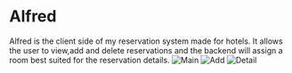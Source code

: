 # Alfred
Alfred is the client side of my reservation system made for hotels.
It allows the user to view,add and delete reservations and the backend will assign a room best suited for the reservation details.
![Main](https://github.com/user-attachments/assets/cf79cdd2-e559-4004-9701-9c54dbc230cf)
![Add](https://github.com/user-attachments/assets/490927df-641c-4294-be27-b54ad862c46b)
![Detail](https://github.com/user-attachments/assets/0a288ca7-2f94-4e05-b96d-65459e5fac93)

